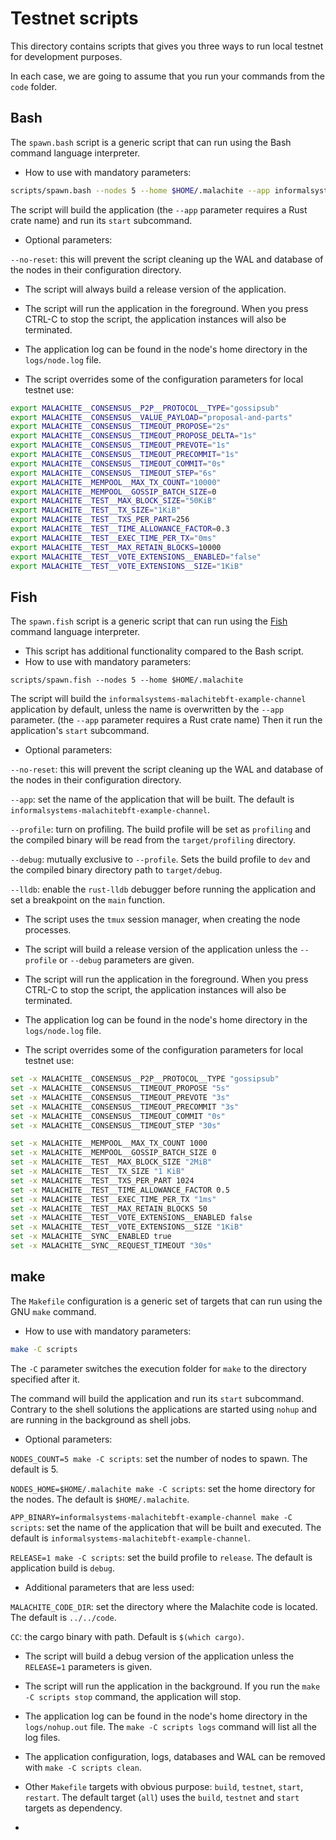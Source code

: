 # Testnet scripts
This directory contains scripts that gives you three ways to run local testnet for development purposes.

In each case, we are going to assume that you run your commands from the `code` folder.

## Bash
The `spawn.bash` script is a generic script that can run using the Bash command language interpreter.

* How to use with mandatory parameters:
```bash
scripts/spawn.bash --nodes 5 --home $HOME/.malachite --app informalsystems-malachitebft-example-channel
```

The script will build the application (the `--app` parameter requires a Rust crate name) and run its `start` subcommand.

* Optional parameters:

`--no-reset`: this will prevent the script cleaning up the WAL and database of the nodes in their configuration  directory.

* The script will always build a release version of the application.

* The script will run the application in the foreground. When you press CTRL-C to stop the script, the application
instances will also be terminated.

* The application log can be found in the node's home directory in the `logs/node.log` file.

* The script overrides some of the configuration parameters for local testnet use:
```bash
export MALACHITE__CONSENSUS__P2P__PROTOCOL__TYPE="gossipsub"
export MALACHITE__CONSENSUS__VALUE_PAYLOAD="proposal-and-parts"
export MALACHITE__CONSENSUS__TIMEOUT_PROPOSE="2s"
export MALACHITE__CONSENSUS__TIMEOUT_PROPOSE_DELTA="1s"
export MALACHITE__CONSENSUS__TIMEOUT_PREVOTE="1s"
export MALACHITE__CONSENSUS__TIMEOUT_PRECOMMIT="1s"
export MALACHITE__CONSENSUS__TIMEOUT_COMMIT="0s"
export MALACHITE__CONSENSUS__TIMEOUT_STEP="6s"
export MALACHITE__MEMPOOL__MAX_TX_COUNT="10000"
export MALACHITE__MEMPOOL__GOSSIP_BATCH_SIZE=0
export MALACHITE__TEST__MAX_BLOCK_SIZE="50KiB"
export MALACHITE__TEST__TX_SIZE="1KiB"
export MALACHITE__TEST__TXS_PER_PART=256
export MALACHITE__TEST__TIME_ALLOWANCE_FACTOR=0.3
export MALACHITE__TEST__EXEC_TIME_PER_TX="0ms"
export MALACHITE__TEST__MAX_RETAIN_BLOCKS=10000
export MALACHITE__TEST__VOTE_EXTENSIONS__ENABLED="false"
export MALACHITE__TEST__VOTE_EXTENSIONS__SIZE="1KiB"
```

## Fish
The `spawn.fish` script is a generic script that can run using the [Fish](https://fishshell.com/) command language
interpreter.

* This script has additional functionality compared to the Bash script.
* How to use with mandatory parameters:
```fish
scripts/spawn.fish --nodes 5 --home $HOME/.malachite
```
The script will build the `informalsystems-malachitebft-example-channel` application by default, unless the name is
overwritten by the `--app` parameter. (the `--app` parameter requires a Rust crate name) Then it run the application's
`start` subcommand.

* Optional parameters:

`--no-reset`: this will prevent the script cleaning up the WAL and database of the nodes in their configuration directory.

`--app`: set the name of the application that will be built. The default is `informalsystems-malachitebft-example-channel`.

`--profile`: turn on profiling. The build profile will be set as `profiling` and the compiled binary will be read from
the `target/profiling` directory.

`--debug`: mutually exclusive to `--profile`. Sets the build profile to `dev` and the compiled binary directory path to
`target/debug`.

`--lldb`: enable the `rust-lldb` debugger before running the application and set a breakpoint on the `main` function.

* The script uses the `tmux` session manager, when creating the node processes.

* The script will build a release version of the application unless the `--profile` or `--debug` parameters are given.

* The script will run the application in the foreground. When you press CTRL-C to stop the script, the application
  instances will also be terminated.

* The application log can be found in the node's home directory in the `logs/node.log` file.

* The script overrides some of the configuration parameters for local testnet use:
```bash
set -x MALACHITE__CONSENSUS__P2P__PROTOCOL__TYPE "gossipsub"
set -x MALACHITE__CONSENSUS__TIMEOUT_PROPOSE "5s"
set -x MALACHITE__CONSENSUS__TIMEOUT_PREVOTE "3s"
set -x MALACHITE__CONSENSUS__TIMEOUT_PRECOMMIT "3s"
set -x MALACHITE__CONSENSUS__TIMEOUT_COMMIT "0s"
set -x MALACHITE__CONSENSUS__TIMEOUT_STEP "30s"

set -x MALACHITE__MEMPOOL__MAX_TX_COUNT 1000
set -x MALACHITE__MEMPOOL__GOSSIP_BATCH_SIZE 0
set -x MALACHITE__TEST__MAX_BLOCK_SIZE "2MiB"
set -x MALACHITE__TEST__TX_SIZE "1 KiB"
set -x MALACHITE__TEST__TXS_PER_PART 1024
set -x MALACHITE__TEST__TIME_ALLOWANCE_FACTOR 0.5
set -x MALACHITE__TEST__EXEC_TIME_PER_TX "1ms"
set -x MALACHITE__TEST__MAX_RETAIN_BLOCKS 50
set -x MALACHITE__TEST__VOTE_EXTENSIONS__ENABLED false
set -x MALACHITE__TEST__VOTE_EXTENSIONS__SIZE "1KiB"
set -x MALACHITE__SYNC__ENABLED true
set -x MALACHITE__SYNC__REQUEST_TIMEOUT "30s"
```

## make
The `Makefile` configuration is a generic set of targets that can run using the GNU `make` command.

* How to use with mandatory parameters:
```bash
make -C scripts
```
The `-C` parameter switches the execution folder for `make` to the directory specified after it.

The command will build the application and run its `start` subcommand. Contrary to the shell solutions the applications
are started using `nohup` and are running in the background as shell jobs.

* Optional parameters:

`NODES_COUNT=5 make -C scripts`: set the number of nodes to spawn. The default is 5.

`NODES_HOME=$HOME/.malachite make -C scripts`: set the home directory for the nodes. The default is `$HOME/.malachite`.

`APP_BINARY=informalsystems-malachitebft-example-channel make -C scripts`: set the name of the application that will be
built and executed. The default is `informalsystems-malachitebft-example-channel`.

`RELEASE=1 make -C scripts`: set the build profile to `release`. The default is application build is `debug`.

* Additional parameters that are less used:

`MALACHITE_CODE_DIR`: set the directory where the Malachite code is located. The default is `../../code`.

`CC`: the cargo binary with path. Default is `$(which cargo)`.

* The script will build a debug version of the application unless the `RELEASE=1` parameters is given.

* The script will run the application in the background. If you run the `make -C scripts stop` command, the application
will stop.

* The application log can be found in the node's home directory in the `logs/nohup.out` file. The `make -C scripts logs`
command will list all the log files.

* The application configuration, logs, databases and WAL can be removed with `make -C scripts clean`.

* Other `Makefile` targets with obvious purpose: `build`, `testnet`, `start`, `restart`. The default target (`all`) uses
the `build`, `testnet` and `start` targets as dependency.
* 